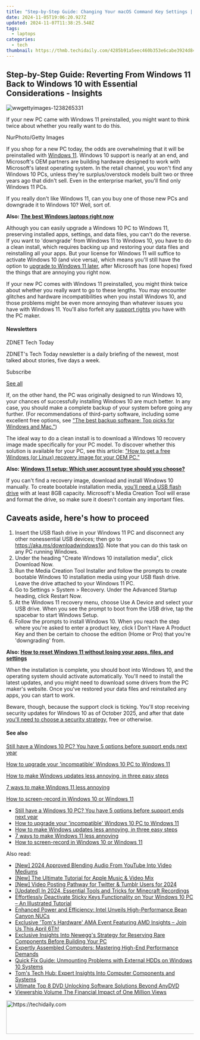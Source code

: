 ```yaml
---
title: "Step-by-Step Guide: Changing Your macOS Command Key Settings | Tech Insights"
date: 2024-11-05T19:06:20.927Z
updated: 2024-11-07T11:38:25.548Z
tags:
  - laptops
categories:
  - tech
thumbnail: https://thmb.techidaily.com/4285b91a5eec460b353e6cabe3924d845457ea4dd57027d124c1eda481947485.jpg
---
```


## Step-by-Step Guide: Reverting From Windows 11 Back to Windows 10 with Essential Considerations - Insights

![wwgettyimages-1238265331](https://www.zdnet.com/a/img/resize/11cebbec9ac83589445e56f2fc4d49c903591110/2023/07/21/3043aea2-8ec7-4a25-929e-0bdb1eb467de/wwgettyimages-1238265331.jpg?auto=webp&width=1280)

If your new PC came with Windows 11 preinstalled, you might want to think twice about whether you really want to do this. 

NurPhoto/Getty Images

If you shop for a new PC today, the odds are overwhelming that it will be preinstalled with [Windows 11](https://www.zdnet.com/article/windows-11-faq-heres-everything-you-need-to-know/). Windows 10 support is nearly at an end, and Microsoft's OEM partners are building hardware designed to work with Microsoft's latest operating system. In the retail channel, you won't find any Windows 10 PCs, unless they're surplus/overstock models built two or three years ago that didn't sell. Even in the enterprise market, you'll find only Windows 11 PCs.

If you really don't like Windows 11, can you buy one of those new PCs and downgrade it to Windows 10? Well, sort of.

**Also:** [**The best Windows laptops right now**](https://www.zdnet.com/article/best-windows-laptop/)

Although you can easily upgrade a Windows 10 PC to Windows 11, preserving installed apps, settings, and data files, you can't do the reverse. If you want to 'downgrade' from Windows 11 to Windows 10, you have to do a clean install, which requires backing up and restoring your data files and reinstalling all your apps. But your license for Windows 11 will suffice to activate Windows 10 (and vice versa), which means you'll still have the option to [upgrade to Windows 11 later](https://www.zdnet.com/article/microsofts-windows-11-how-to-get-it-now-or-later/), after Microsoft has (one hopes) fixed the things that are annoying you right now.

If your new PC comes with Windows 11 preinstalled, you might think twice about whether you really want to go to these lengths. You may encounter glitches and hardware incompatibilities when you install Windows 10, and those problems might be even more annoying than whatever issues you have with Windows 11\. You'll also forfeit any [support rights](https://www.zdnet.com/article/heres-why-windows-pcs-are-only-going-to-get-more-annoying/) you have with the PC maker.

#### Newsletters

ZDNET Tech Today

ZDNET's Tech Today newsletter is a daily briefing of the newest, most talked about stories, five days a week.

 Subscribe

[See all](https://www.zdnet.com/newsletters/)

If, on the other hand, the PC was originally designed to run Windows 10, your chances of successfully installing Windows 10 are much better. In any case, you should make a complete backup of your system before going any further. (For recommendations of third-party software, including some excellent free options, see ["The best backup software: Top picks for Windows and Mac."](https://www.zdnet.com/article/best-backup-software/))

The ideal way to do a clean install is to download a Windows 10 recovery image made specifically for your PC model. To discover whether this solution is available for your PC, see this article: ["How to get a free Windows (or Linux) recovery image for your OEM PC."](https://www.zdnet.com/article/how-to-get-a-free-windows-recovery-image-for-your-oem-pc/)

**Also:** [**Windows 11 setup: Which user account type should you choose?**](https://www.zdnet.com/article/windows-setup-which-user-account-type-should-you-choose/)

If you can't find a recovery image, download and install Windows 10 manually. To create bootable installation media, [you'll need a USB flash drive](https://www.zdnet.com/article/this-is-the-usb-flash-drive-james-bond-would-use/) with at least 8GB capacity. Microsoft's Media Creation Tool will erase and format the drive, so make sure it doesn't contain any important files. 

## Caveats aside, here's how to proceed

1. Insert the USB flash drive in your Windows 11 PC and disconnect any other nonessential USB devices; then go to <https://aka.ms/downloadwindows10>. Note that you can do this task on any PC running Windows.
2. Under the heading "Create Windows 10 installation media", click Download Now.
3. Run the Media Creation Tool Installer and follow the prompts to create bootable Windows 10 installation media using your USB flash drive. Leave the drive attached to your Windows 11 PC.
4. Go to Settings > System > Recovery. Under the Advanced Startup heading, click Restart Now.
5. At the Windows 11 recovery menu, choose Use A Device and select your USB drive. When you see the prompt to boot from the USB drive, tap the spacebar to start Windows Setup.
6. Follow the prompts to install Windows 10\. When you reach the step where you're asked to enter a product key, click I Don't Have A Product Key and then be certain to choose the edition (Home or Pro) that you're 'downgrading' from.

**Also: [How to reset Windows 11 without losing your apps, files, and settings](https://www.zdnet.com/article/how-to-reset-windows-11-without-losing-your-apps-files-and-settings/)**

When the installation is complete, you should boot into Windows 10, and the operating system should activate automatically. You'll need to install the latest updates, and you might need to download some drivers from the PC maker's website. Once you've restored your data files and reinstalled any apps, you can start to work.

Beware, though, because the support clock is ticking. You'll stop receiving security updates for Windows 10 as of October 2025, and after that date [you'll need to choose a security strategy](https://www.zdnet.com/article/when-windows-10-support-ends-you-have-5-options-but-only-2-are-worth-considering/), free or otherwise.

#### See also

[Still have a Windows 10 PC? You have 5 options before support ends next year](https://www.zdnet.com/article/have-a-windows-10-pc-that-cant-be-upgraded-you-have-5-options-before-support-ends-next-year/ "Still have a Windows 10 PC? You have 5 options before support ends next year")

[How to upgrade your 'incompatible' Windows 10 PC to Windows 11](https://www.zdnet.com/article/how-to-upgrade-your-incompatible-windows-10-pc-to-windows-11-two-options/ "How to upgrade your 'incompatible' Windows 10 PC to Windows 11")

[How to make Windows updates less annoying, in three easy steps](https://www.zdnet.com/article/how-to-make-windows-update-less-annoying-in-three-easy-steps/ "How to make Windows updates less annoying, in three easy steps")

[7 ways to make Windows 11 less annoying](https://www.zdnet.com/article/seven-ways-to-make-windows-11-less-annoying/ "7 ways to make Windows 11 less annoying")

[How to screen-record in Windows 10 or Windows 11](https://www.zdnet.com/article/how-to-screen-record-in-windows-10-or-11/ "How to screen-record in Windows 10 or Windows 11")

* [Still have a Windows 10 PC? You have 5 options before support ends next year](https://www.zdnet.com/article/have-a-windows-10-pc-that-cant-be-upgraded-you-have-5-options-before-support-ends-next-year/ "Still have a Windows 10 PC? You have 5 options before support ends next year")
* [How to upgrade your 'incompatible' Windows 10 PC to Windows 11](https://www.zdnet.com/article/how-to-upgrade-your-incompatible-windows-10-pc-to-windows-11-two-options/ "How to upgrade your 'incompatible' Windows 10 PC to Windows 11")
* [How to make Windows updates less annoying, in three easy steps](https://www.zdnet.com/article/how-to-make-windows-update-less-annoying-in-three-easy-steps/ "How to make Windows updates less annoying, in three easy steps")
* [7 ways to make Windows 11 less annoying](https://www.zdnet.com/article/seven-ways-to-make-windows-11-less-annoying/ "7 ways to make Windows 11 less annoying")
* [How to screen-record in Windows 10 or Windows 11](https://www.zdnet.com/article/how-to-screen-record-in-windows-10-or-11/ "How to screen-record in Windows 10 or Windows 11")

<ins class="adsbygoogle"
     style="display:block"
     data-ad-format="autorelaxed"
     data-ad-client="ca-pub-7571918770474297"
     data-ad-slot="1223367746"></ins>

<ins class="adsbygoogle"
     style="display:block"
     data-ad-client="ca-pub-7571918770474297"
     data-ad-slot="8358498916"
     data-ad-format="auto"
     data-full-width-responsive="true"></ins>

<span class="atpl-alsoreadstyle">Also read:</span>
<div><ul>
<li><a href="https://fox-access.techidaily.com/new-2024-approved-blending-audio-from-youtube-into-video-mediums/"><u>[New] 2024 Approved Blending Audio From YouTube Into Video Mediums</u></a></li>
<li><a href="https://fox-helps.techidaily.com/new-the-ultimate-tutorial-for-apple-music-and-video-mix/"><u>[New] The Ultimate Tutorial for Apple Music & Video Mix</u></a></li>
<li><a href="https://twitter-videos.techidaily.com/new-video-posting-pathway-for-twitter-and-tumblr-users-for-2024/"><u>[New] Video Posting Pathway for Twitter & Tumblr Users for 2024</u></a></li>
<li><a href="https://remote-screen-capture.techidaily.com/updated-in-2024-essential-tools-and-tricks-for-minecraft-recordings/"><u>[Updated] In 2024, Essential Tools and Tricks for Minecraft Recordings</u></a></li>
<li><a href="https://tech-recovery.techidaily.com/effortlessly-deactivate-sticky-keys-functionality-on-your-windows-10-pc-an-illustrated-tutorial/"><u>Effortlessly Deactivate Sticky Keys Functionality on Your Windows 10 PC – An Illustrated Tutorial</u></a></li>
<li><a href="https://hardware-reviews.techidaily.com/enhanced-power-and-efficiency-intel-unveils-high-performance-bean-canyon-nucs/"><u>Enhanced Power and Efficiency: Intel Unveils High-Performance Bean Canyon NUCs</u></a></li>
<li><a href="https://hardware-reviews.techidaily.com/1723964468515-exclusive-toms-hardware-ama-event-featuring-amd-insights-join-us-this-april-6th/"><u>Exclusive 'Tom's Hardware' AMA Event Featuring AMD Insights – Join Us This April 6Th!</u></a></li>
<li><a href="https://hardware-reviews.techidaily.com/exclusive-insights-into-neweggs-strategy-for-reserving-rare-components-before-building-your-pc/"><u>Exclusive Insights Into Newegg's Strategy for Reserving Rare Components Before Building Your PC</u></a></li>
<li><a href="https://hardware-reviews.techidaily.com/expertly-assembled-computers-mastering-high-end-performance-demands/"><u>Expertly Assembled Computers: Mastering High-End Performance Demands</u></a></li>
<li><a href="https://fox-shield.techidaily.com/quick-fix-guide-unmounting-problems-with-external-hdds-on-windows-10-systems/"><u>Quick Fix Guide: Unmounting Problems with External HDDs on Windows 10 Systems</u></a></li>
<li><a href="https://hardware-reviews.techidaily.com/toms-tech-hub-expert-insights-into-computer-components-and-systems/"><u>Tom's Tech Hub: Expert Insights Into Computer Components and Systems</u></a></li>
<li><a href="https://blog-min.techidaily.com/ultimate-top-8-dvd-unlocking-software-solutions-beyond-anydvd/"><u>Ultimate Top 8 DVD Unlocking Software Solutions Beyond AnyDVD</u></a></li>
<li><a href="https://youtube-clips.techidaily.com/viewership-volume-the-financial-impact-of-one-million-views/"><u>Viewership Volume The Financial Impact of One Million Views</u></a></li>
</ul></div>

<!-- affiliate ads begin -->
<a href="https://appsumo.8odi.net/c/5597632/2037319/7443" target="_top" id="2037319">
  <img src="//a.impactradius-go.com/display-ad/7443-2037319" border="0" alt="https://techidaily.com" width="728" height="90"/>
</a>
<img height="0" width="0" src="https://appsumo.8odi.net/i/5597632/2037319/7443" style="position:absolute;visibility:hidden;" border="0" />
<!-- affiliate ads end -->


